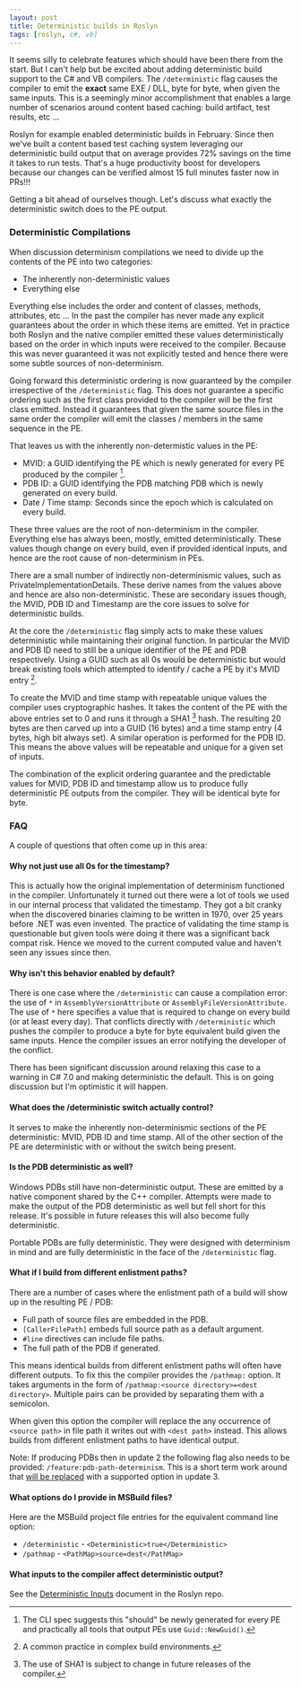 ```yaml
---
layout: post
title: Deterministic builds in Roslyn
tags: [roslyn, c#, vb]
---
```

It seems silly to celebrate features which should have been there from the start.  But I can't help but be excited about adding deterministic build support to the C# and VB compilers.  The `/deterministic` flag causes the compiler to emit the **exact** same EXE / DLL, byte for byte, when given the same inputs. This is a seemingly minor accomplishment that enables a large number of scenarios around content based caching: build artifact, test results, etc ...

Roslyn for example enabled deterministic builds in February.  Since then we've built a content based test caching system leveraging our deterministic build output that on average provides 72% savings on the time it takes to run tests.  That's a huge productivity boost for developers because our changes can be verified almost 15 full minutes faster now in PRs!!!

Getting a bit ahead of ourselves though.  Let's discuss what exactly the deterministic switch does to the PE output.

### Deterministic Compilations
When discussion determinism compilations we need to divide up the contents of the PE into two categories:

- The inherently non-deterministic values
- Everything else

Everything else includes the order and content of classes, methods, attributes, etc ...  In the past the compiler has never made any explicit guarantees about the order in which these items are emitted.  Yet in practice both Roslyn and the native compiler emitted these values deterministically based on the order in which inputs were received to the compiler.  Because this was never guaranteed it was not explicitly tested and hence there were some subtle sources of non-determinism.

Going forward this deterministic ordering is now guaranteed by the compiler irrespective of the `/deterministic` flag.  This does not guarantee a specific ordering such as the first class provided to the compiler will be the first class emitted.  Instead it guarantees that given the same source files in the same order the compiler will emit the classes / members in the same sequence in the PE.  

That leaves us with the inherently non-determistic values in the PE:

- MVID: a GUID identifying the PE which is newly generated for every PE produced by the compiler [^1].
- PDB ID: a GUID identifying the PDB matching PDB which is newly generated on every build.
- Date / Time stamp: Seconds since the epoch which is calculated on every build.

These three values are the root of non-determinism in the compiler.  Everything else has always been, mostly, emitted deterministically.  These values though change on every build, even if provided identical inputs, and hence are the root cause of non-determinism in PEs.

There are a small number of indirectly non-determinismic values, such as PrivateImplementationDetails.  These derive names from the values above and hence are also non-deterministic.  These are secondary issues though, the MVID, PDB ID and Timestamp are the core issues to solve for deterministic builds.

At the core the `/deterministic` flag simply acts to make these values deterministic while maintaining their original function.  In particular the MVID and PDB ID need to still be a unique identifier of the PE and PDB respectively.  Using a GUID such as all 0s would be deterministic but would break existing tools which attempted to identify / cache a PE by it's MVID entry [^2].  

To create the MVID and time stamp with repeatable unique values the compiler uses cryptographic hashes.  It takes the content of the PE with the above entries set to 0 and runs it through a SHA1 [^3] hash.  The resulting 20 bytes are then carved up into a GUID (16 bytes) and a time stamp entry (4 bytes, high bit always set).  A similar operation is performed for the PDB ID.  This means the above values will be repeatable and unique for a given set of inputs.  

The combination of the explicit ordering guarantee and the predictable values for MVID, PDB ID and timestamp allow us to produce fully deterministic PE outputs from the compiler.  They will be identical byte for byte.

### FAQ

A couple of questions that often come up in this area:

#### Why not just use all 0s for the timestamp?
This is actually how the original implementation of determinism functioned in the compiler.  Unfortunately it turned out there were a lot of tools we used in our internal process that validated the timestamp.  They got a bit cranky when the discovered binaries claiming to be written in 1970, over 25 years before .NET was even invented.  The practice of validating the time stamp is questionable but given tools were doing it there was a significant back compat risk.  Hence we moved to the current computed value and haven't seen any issues since then.  

#### Why isn't this behavior enabled by default?
There is one case where the `/deterministic` can cause a compilation error: the use of `*` in `AssemblyVersionAttribute` or `AssemblyFileVersionAttribute`.  The use of `*` here specifies a value that is required to change on every build (or at least every day).  That conflicts directly with `/deterministic` which pushes the compiler to produce a byte for byte equivalent build given the same inputs.  Hence the compiler issues an error notifying the developer of the conflict.

There has been significant discussion around relaxing this case to a warning in C# 7.0 and making deterministic the default.  This is on going discussion but I'm optimistic it will happen.

#### What does the /deterministic switch actually control?
It serves to make the inherently non-determinismic sections of the PE deterministic: MVID, PDB ID and time stamp.  All of the other section of the PE are deterministic with or without the switch being present.

#### Is the PDB deterministic as well?
Windows PDBs still have non-deterministic output.  These are emitted by a native component shared by the C++ compiler.  Attempts were made to make the output of the PDB deterministic as well but fell short for this release.  It's possible in future releases this will also become fully deterministic.

Portable PDBs are fully deterministic.  They were designed with determinism in mind and are fully deterministic in the face of the `/deterministic` flag.

#### What if I build from different enlistment paths?
There are a number of cases where the enlistment path of a build will show up in the resulting PE / PDB:

- Full path of source files are embedded in the PDB.
- `[CallerFilePath]` embeds full source path as a default argument.
- `#line` directives can include file paths.
- The full path of the PDB if generated.

This means identical builds from different enlistment paths will often have different outputs.  To fix this the compiler provides the `/pathmap:` option.  It takes arguments in the form of `/pathmap:<source directory>=<dest directory>`.  Multiple pairs can be provided by separating them with a semicolon.  

When given this option the compiler will replace the any occurrence of `<source path>` in file path it writes out with `<dest path>` instead.  This allows builds from different enlistment paths to have identical output.

Note: If producing PDBs then in update 2 the following flag also needs to be provided: `/feature:pdb-path-determinism`.  This is a short term work around that [will be replaced](https://github.com/dotnet/roslyn/issues/9813) with a supported option in update 3.

#### What options do I provide in MSBuild files?
Here are the MSBuild project file entries for the equivalent command line option:

- `/deterministic` - `<Deterministic>true</Deterministic>`
- `/pathmap` - `<PathMap>source=dest</PathMap>`

#### What inputs to the compiler affect deterministic output?
See the [Deterministic Inputs](https://github.com/dotnet/roslyn/blob/56f605c41915317ccdb925f66974ee52282609e7/docs/compilers/Deterministic%20Inputs.md) document in the Roslyn repo.



[^1]: The CLI spec suggests this "should" be newly generated for every PE and practically all tools that output PEs use `Guid::NewGuid()`.
[^2]: A common practice in complex build environments.
[^3]: The use of SHA1 is subject to change in future releases of the compiler.
